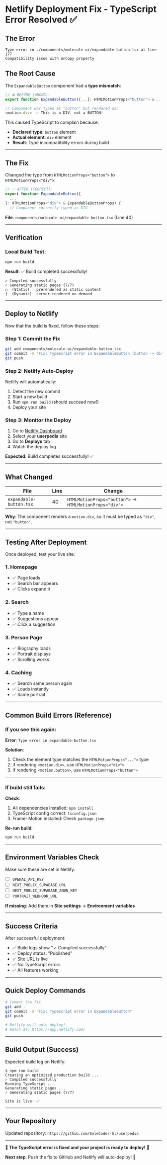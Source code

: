 # Netlify Deployment Fix - TypeScript Error Resolved ✅

## The Error

```
Type error in ./components/molecule-ui/expandable-button.tsx at line 177
Compatibility issue with onCopy property
```

## The Root Cause

The `ExpandableButton` component had a **type mismatch**:

```typescript
// ❌ BEFORE (WRONG):
export function ExpandableButton({...}: HTMLMotionProps<"button"> & ...)

// Component was typed as "button" but rendered as:
<motion.div>  ← This is a DIV, not a BUTTON!
```

This caused TypeScript to complain because:
- **Declared type**: `button` element
- **Actual element**: `div` element
- **Result**: Type incompatibility errors during build

---

## The Fix

Changed the type from `HTMLMotionProps<"button">` to `HTMLMotionProps<"div">`:

```typescript
// ✅ AFTER (CORRECT):
export function ExpandableButton({
  ...
}: HTMLMotionProps<"div"> & ExpandableButtonProps) {
  // Component correctly typed as DIV
```

**File**: `components/molecule-ui/expandable-button.tsx` (Line 40)

---

## Verification

### Local Build Test:

```bash
npm run build
```

**Result**: ✅ Build completed successfully!

```
✓ Compiled successfully
✓ Generating static pages (7/7)
○  (Static)   prerendered as static content
ƒ  (Dynamic)  server-rendered on demand
```

---

## Deploy to Netlify

Now that the build is fixed, follow these steps:

### Step 1: Commit the Fix

```bash
git add components/molecule-ui/expandable-button.tsx
git commit -m "Fix: TypeScript error in ExpandableButton (button -> div type)"
git push
```

### Step 2: Netlify Auto-Deploy

Netlify will automatically:
1. Detect the new commit
2. Start a new build
3. Run `npm run build` (should succeed now!)
4. Deploy your site

### Step 3: Monitor the Deploy

1. Go to [Netlify Dashboard](https://app.netlify.com/)
2. Select your **userpedia** site
3. Go to **Deploys** tab
4. Watch the deploy log

**Expected**: Build completes successfully! ✅

---

## What Changed

| File | Line | Change |
|------|------|--------|
| `expandable-button.tsx` | 40 | `HTMLMotionProps<"button">` → `HTMLMotionProps<"div">` |

**Why**: The component renders a `motion.div`, so it must be typed as `"div"`, not `"button"`.

---

## Testing After Deployment

Once deployed, test your live site:

### 1. Homepage
- ✅ Page loads
- ✅ Search bar appears
- ✅ Clicks expand it

### 2. Search
- ✅ Type a name
- ✅ Suggestions appear
- ✅ Click a suggestion

### 3. Person Page
- ✅ Biography loads
- ✅ Portrait displays
- ✅ Scrolling works

### 4. Caching
- ✅ Search same person again
- ✅ Loads instantly
- ✅ Same portrait

---

## Common Build Errors (Reference)

### If you see this again:

**Error**: `Type error in expandable-button.tsx`

**Solution**: 
1. Check the element type matches the `HTMLMotionProps<"...">` type
2. If rendering `<motion.div>`, use `HTMLMotionProps<"div">`
3. If rendering `<motion.button>`, use `HTMLMotionProps<"button">`

---

### If build still fails:

**Check**:
1. All dependencies installed: `npm install`
2. TypeScript config correct: `tsconfig.json`
3. Framer Motion installed: Check `package.json`

**Re-run build**:
```bash
npm run build
```

---

## Environment Variables Check

Make sure these are set in Netlify:

- [ ] `OPENAI_API_KEY`
- [ ] `NEXT_PUBLIC_SUPABASE_URL`
- [ ] `NEXT_PUBLIC_SUPABASE_ANON_KEY`
- [ ] `PORTRAIT_WEBHOOK_URL`

**If missing**: Add them in **Site settings** → **Environment variables**

---

## Success Criteria

After successful deployment:

- ✅ Build logs show "✓ Compiled successfully"
- ✅ Deploy status: "Published"
- ✅ Site URL is live
- ✅ No TypeScript errors
- ✅ All features working

---

## Quick Deploy Commands

```bash
# Commit the fix
git add .
git commit -m "Fix: TypeScript error in ExpandableButton"
git push

# Netlify will auto-deploy!
# Watch at: https://app.netlify.com/
```

---

## Build Output (Success)

Expected build log on Netlify:

```
$ npm run build
Creating an optimized production build ...
✓ Compiled successfully
Running TypeScript ...
Generating static pages ...
✓ Generating static pages (7/7)

Site is live! ✅
```

---

## Your Repository

Updated repository: `https://github.com/SoleCoder-Sl/userpedia`

---

**🎉 The TypeScript error is fixed and your project is ready to deploy!** 🎉

**Next step**: Push the fix to GitHub and Netlify will auto-deploy! 🚀

